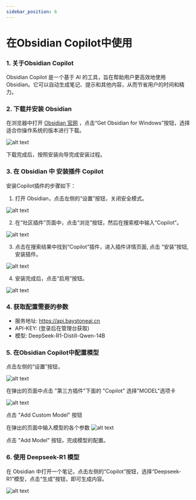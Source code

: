 ```yaml
---
sidebar_position: 6
---
```


# 在Obsidian Copilot中使用 

### 1. 关于Obsidian Copilot

Obsidian Copilot 是一个基于 AI 的工具，旨在帮助用户更高效地使用 Obsidian。它可以自动生成笔记、提示和其他内容，从而节省用户的时间和精力。

### 2. 下载并安装 Obsidian

在浏览器中打开 [Obsidian 官网](https://obsidian.md/)  ，点击“Get Obsidian for Windows”按钮，选择适合你操作系统的版本进行下载。

![alt text](img/ob-1.png)

下载完成后，按照安装向导完成安装过程。


### 3. 在 Obsidian 中 安装插件 Copilot

安装Copilot插件的步骤如下：
1. 打开 Obsidian，点击左侧的“设置”按钮，关闭安全模式。

![alt text](img/ob-2.png)

2. 在“社区插件”页面中，点击“浏览”按钮，然后在搜索框中输入“Copilot”。

![alt text](img/ob-3.png)

3. 点击在搜索结果中找到“Copilot”插件，进入插件详情页面, 点击 “安装”按钮, 安装插件。

![alt text](img/ob-4.png)

4. 安装完成后，点击“启用”按钮。

![alt text](img/ob-5.png)

### 4. 获取配置需要的参数

- 服务地址: https://api.baystoneai.cn 
- API-KEY: (登录后在管理台获取)  
- 模型: DeepSeek-R1-Distill-Qwen-14B


### 5. 在Obsidian Copilot中配置模型

点击左侧的“设置”按钮，

![alt text](img/ob-6.png)

在弹出的页面中点击 "第三方插件"下面的 "Copilot"  选择"MODEL"选项卡

![alt text](img/ob-7.png)

点击 "Add Custom Model" 按钮

在弹出的页面中输入模型的各个参数
![alt text](img/ob-8.png)

点击 "Add Model" 按钮，完成模型的配置。


### 6. 使用 Deepseek-R1 模型

在 Obsidian 中打开一个笔记，点击左侧的“Copilot”按钮，选择“Deepseek-R1”模型，点击“生成”按钮，即可生成内容。

![alt text](img/ob-10.png)








							